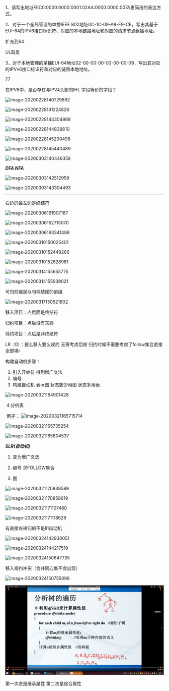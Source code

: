 1、请写出地址FEC0:0000:0000:0001:02AA:0000:0000:007A更简洁的表达方式。

2、对于一个全局管理的单播IEEE 802地址0C-1C-09-A8-F9-CE，写出其基于EUI-64的IPV6接口标识符、对应的本地链路地址和对应的请求节点组播地址。

扩充到64 

UL取反

3、对于本地管理的单播EUI-64地址02-00-00-00-00-00-00-09，写出其对应的IPVv6接口标识符和对应的链路本地地址。

77

在IPV6中，是否存在与IPV4头部的IHL 字段等价的字段？

![image-20200228140729892](C:\Users\ASUS\AppData\Roaming\Typora\typora-user-images\image-20200228140729892.png)

![image-20200228141224826](C:\Users\ASUS\AppData\Roaming\Typora\typora-user-images\image-20200228141224826.png)

![image-20200228144304868](C:\Users\ASUS\AppData\Roaming\Typora\typora-user-images\image-20200228144304868.png)

![image-20200228144839810](C:\Users\ASUS\AppData\Roaming\Typora\typora-user-images\image-20200228144839810.png)

![image-20200228145200498](C:\Users\ASUS\AppData\Roaming\Typora\typora-user-images\image-20200228145200498.png)

![image-20200228145440489](C:\Users\ASUS\AppData\Roaming\Typora\typora-user-images\image-20200228145440489.png)

![image-20200303140446359](C:\Users\ASUS\AppData\Roaming\Typora\typora-user-images\image-20200303140446359.png)

***DFA NFA***

![image-20200303142512959](C:\Users\ASUS\AppData\Roaming\Typora\typora-user-images\image-20200303142512959.png)

![image-20200303143304493](C:\Users\ASUS\AppData\Roaming\Typora\typora-user-images\image-20200303143304493.png)

***

右边的最左边是终结符

![image-20200306161907167](C:\Users\ASUS\AppData\Roaming\Typora\typora-user-images\image-20200306161907167.png)

![image-20200306162715070](C:\Users\ASUS\AppData\Roaming\Typora\typora-user-images\image-20200306162715070.png)

![image-20200306163341486](C:\Users\ASUS\AppData\Roaming\Typora\typora-user-images\image-20200306163341486.png)

![image-20200310150025401](C:\Users\ASUS\AppData\Roaming\Typora\typora-user-images\image-20200310150025401.png)

![image-20200310152449266](C:\Users\ASUS\AppData\Roaming\Typora\typora-user-images\image-20200310152449266.png)

![image-20200310152628981](C:\Users\ASUS\AppData\Roaming\Typora\typora-user-images\image-20200310152628981.png)

![image-20200314155655775](C:\Users\ASUS\AppData\Roaming\Typora\typora-user-images\image-20200314155655775.png)

![image-20200314155939021](C:\Users\ASUS\AppData\Roaming\Typora\typora-user-images\image-20200314155939021.png)

可归前缀是以句柄结尾的前缀

![image-20200317150521802](C:\Users\ASUS\AppData\Roaming\Typora\typora-user-images\image-20200317150521802.png)

移入项目：点后面是终结符

归约项目：点后没有东西

待约项目：点后是非终结符

LR（0）：要么移入要么规约 无需考虑后继 归约时候不需要考虑了follow集合直接全部填r

构建自动机步骤：

1. 引入开始符 得到增广文法
2. 编号
3. 构建自动机 表or图 状态数少用图 状态多用表

![image-20200321164901428](C:\Users\ASUS\AppData\Roaming\Typora\typora-user-images\image-20200321164901428.png)



​				4.分析表

​       例子：
![image-20200321165715714](C:\Users\ASUS\AppData\Roaming\Typora\typora-user-images\image-20200321165715714.png)

![image-20200321165735254](C:\Users\ASUS\AppData\Roaming\Typora\typora-user-images\image-20200321165735254.png)

![image-20200321165804537](C:\Users\ASUS\AppData\Roaming\Typora\typora-user-images\image-20200321165804537.png)

***SLR(自动机)***

1. 变为增广文法

2. 编号 求FOLLOW集合

3. 图

   

![image-20200321170838589](C:\Users\ASUS\AppData\Roaming\Typora\typora-user-images\image-20200321170838589.png)

![image-20200321170858619](C:\Users\ASUS\AppData\Roaming\Typora\typora-user-images\image-20200321170858619.png)

![image-20200321171107480](C:\Users\ASUS\AppData\Roaming\Typora\typora-user-images\image-20200321171107480.png)

![image-20200321171118629](C:\Users\ASUS\AppData\Roaming\Typora\typora-user-images\image-20200321171118629.png)

有直接左递归的不是ll1自动机

![image-20200324142930051](C:\Users\ASUS\AppData\Roaming\Typora\typora-user-images\image-20200324142930051.png)

![image-20200324144217519](C:\Users\ASUS\AppData\Roaming\Typora\typora-user-images\image-20200324144217519.png)

![image-20200324150647735](C:\Users\ASUS\AppData\Roaming\Typora\typora-user-images\image-20200324150647735.png)

移入规约冲突（合并同心集不会出现）

![image-20200324150755096](C:\Users\ASUS\AppData\Roaming\Typora\typora-user-images\image-20200324150755096.png)

![image-20200404141150019](work.assets/image-20200404141150019.png)

第一次进是继承属性 第二次是综合属性


